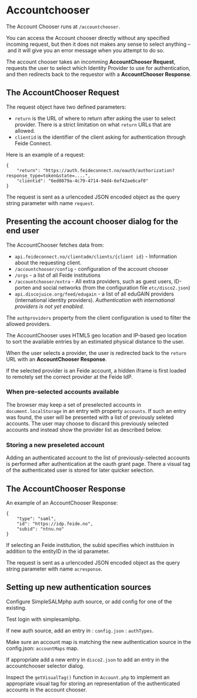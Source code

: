 # Accountchooser


The Account Chooser runs at `/accountchooser`.

You can access the Account chooser directly without any specified incoming request, but then it does not makes any sense to select anything – and it will give you an error message when you attempt to do so.


The account chooser takes an incomming **AccountChooser Request**, requests the user to select which Identity Provider to use for authentication, and then redirects back to the requestor with a **AccountChooser Response**.




## The AccountChooser Request



The request object have two defined parameters:

* `return` is the URL of where to return after asking the user to select provider. There is a strict limitation on what `return` URLs that are allowed.
* `clientid` is the identifier of the client asking for authentication through Feide Connect.


Here is an example of a request:	

	{
	    "return": "https://auth.feideconnect.no/oauth/authorization?response_type=token&state=....",
	    "clientid": "6ed0879a-4c79-4714-94d4-6ef42ae6caf0"
	}


The request is sent as a urlencoded JSON encoded object as the query string parameter with name `request`.


## Presenting the account chooser dialog for the end user

The AccountChooser fetches data from:

* `api.feideconnect.no/clientadm/clients/{client id}` - Information about the requesting client.
* `/accountchooser/config` - configuration of the account chooser
* `/orgs` - a list of all Feide institutions
* `/accountchooser/extra` - All extra providers, such as guest users, ID-porten and social networks (from the configuration file `etc/disco2.json`)
* `api.discojuice.org/feed/edugain` - a list of all eduGAIN providers (international identity providers). *Authentication with international providers is not yet enabled.*


The `authproviders` property from the client configuration is used to filter the allowed providers.


The AccountChooser uses HTML5 geo location and IP-based geo location to sort the available entries by an estimated physical distance to the user. 


When the user selects a provider, the user is redirected back to the `return` URL with an **AccountChooser Response**.

If the selected provider is an Feide account, a hidden iframe is first loaded to remotely set the correct provider at the Feide IdP.



### When pre-selected accounts available

The browser may keep a set of preselected accounts in `document.localStorage` in an entry with property `accounts`. If such an entry was found, the user will be presented with a list of previously seleted accounts. The user may choose to discard this previously selected accounts and instead show the provider list as described below.



### Storing a new preseleted account

Adding an authenticated account to the list of previously-selected accounts is performed after authentication at the oauth grant page. There a visual tag of the authenticated user is stored for later quicker selection.



## The AccountChooser Response


An example of an AccountChooser Response:

	{
		"type": "saml",
		"id": "https://idp.feide.no",
		"subid": "ntnu.no"
	}

If selecting an Feide institution, the subid specifies which instituion in addition to the entityID in the id parameter.


The request is sent as a urlencoded JSON encoded object as the query string parameter with name `acresponse`.



## Setting up new authentication sources

Configure SimpleSALMphp auth source, or add config for one of the existing.

Test login with simplesamlphp.

If new auth source, add an entry in : `config.json` : `authTypes`.

Make sure an account map is matching the new authentication source in the config.json: `accountMaps` map.

If appropriate add a new entry in `disco2.json` to add an entry in the accountchooser selector dialog.

Inspect the `getVisualTag()` function in `Account.php` to implement an appropriate visual tag for storing an representation of the authenticated accounts in the account chooser.













